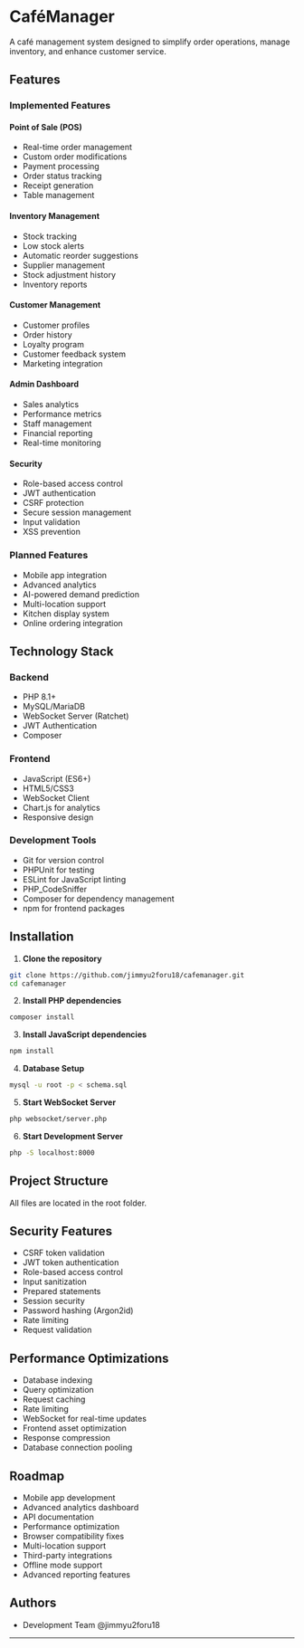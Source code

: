 # CaféManager

A café management system designed to simplify order operations, manage inventory, and enhance customer service.

## Features

### Implemented Features 

#### Point of Sale (POS)
- Real-time order management
- Custom order modifications
- Payment processing
- Order status tracking
- Receipt generation
- Table management

#### Inventory Management
- Stock tracking
- Low stock alerts
- Automatic reorder suggestions
- Supplier management
- Stock adjustment history
- Inventory reports

#### Customer Management
- Customer profiles
- Order history
- Loyalty program
- Customer feedback system
- Marketing integration

#### Admin Dashboard
- Sales analytics
- Performance metrics
- Staff management
- Financial reporting
- Real-time monitoring

#### Security
- Role-based access control
- JWT authentication
- CSRF protection
- Secure session management
- Input validation
- XSS prevention

### Planned Features 
- Mobile app integration
- Advanced analytics
- AI-powered demand prediction
- Multi-location support
- Kitchen display system
- Online ordering integration

## Technology Stack

### Backend
- PHP 8.1+
- MySQL/MariaDB
- WebSocket Server (Ratchet)
- JWT Authentication
- Composer

### Frontend
- JavaScript (ES6+)
- HTML5/CSS3
- WebSocket Client
- Chart.js for analytics
- Responsive design

### Development Tools
- Git for version control
- PHPUnit for testing
- ESLint for JavaScript linting
- PHP_CodeSniffer
- Composer for dependency management
- npm for frontend packages

## Installation

1. **Clone the repository**
```bash
git clone https://github.com/jimmyu2foru18/cafemanager.git
cd cafemanager
```

2. **Install PHP dependencies**
```bash
composer install
```

3. **Install JavaScript dependencies**
```bash
npm install
```

4. **Database Setup**
```bash
mysql -u root -p < schema.sql
```
5. **Start WebSocket Server**
```bash
php websocket/server.php
```

6. **Start Development Server**
```bash
php -S localhost:8000
```

## Project Structure

All files are located in the root folder.

## Security Features

- CSRF token validation
- JWT token authentication
- Role-based access control
- Input sanitization
- Prepared statements
- Session security
- Password hashing (Argon2id)
- Rate limiting
- Request validation

## Performance Optimizations

- Database indexing
- Query optimization
- Request caching
- Rate limiting
- WebSocket for real-time updates
- Frontend asset optimization
- Response compression
- Database connection pooling

## Roadmap

- Mobile app development
- Advanced analytics dashboard
- API documentation
- Performance optimization
- Browser compatibility fixes
- Multi-location support
- Third-party integrations
- Offline mode support
- Advanced reporting features

## Authors

- Development Team @jimmyu2foru18
---